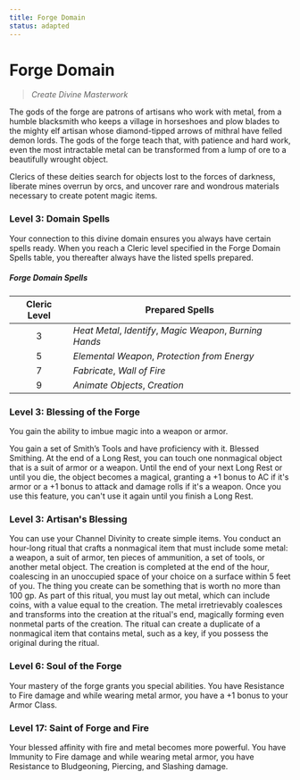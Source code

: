 ```yaml
---
title: Forge Domain
status: adapted
---
```


# Forge Domain

> *Create Divine Masterwork*

The gods of the forge are patrons of artisans who work with metal, from a humble blacksmith who keeps a village in horseshoes and plow blades to the mighty elf artisan whose diamond-tipped arrows of mithral have felled demon lords. The gods of the forge teach that, with patience and hard work, even the most intractable metal can be transformed from a lump of ore to a beautifully wrought object. 

Clerics of these deities search for objects lost to the forces of darkness, liberate mines overrun by orcs, and uncover rare and wondrous materials necessary to create potent magic items. 

### Level 3: Domain Spells

Your connection to this divine domain ensures you always have certain spells ready. When you reach a Cleric level specified in the Forge Domain Spells table, you thereafter always have the listed spells prepared.

##### Forge Domain Spells

| Cleric Level | Prepared Spells |
| :-: | --- |
| 3 | *Heat Metal*, *Identify*, *Magic Weapon*, *Burning Hands* |
| 5 | *Elemental Weapon*, *Protection from Energy* |
| 7 | *Fabricate*, *Wall of Fire* |
| 9 | *Animate Objects*, *Creation* |

### Level 3: Blessing of the Forge

You gain the ability to imbue magic into a weapon or armor. 

**<Bonus Proficiency>** You gain a set of Smith’s Tools and have proficiency with it.
Blessed Smithing. At the end of a Long Rest, you can touch one nonmagical object that is a suit of armor or a weapon. Until the end of your next Long Rest or until you die, the object becomes a magical, granting a +1 bonus to AC if it's armor or a +1 bonus to attack and damage rolls if it's a weapon. Once you use this feature, you can't use it again until you finish a Long Rest.

### Level 3: Artisan's Blessing

You can use your Channel Divinity to create simple items. You conduct an hour-long ritual that crafts a nonmagical item that must include some metal: a weapon, a suit of armor, ten pieces of ammunition, a set of tools, or another metal object. The creation is completed at the end of the hour, coalescing in an unoccupied space of your choice on a surface within 5 feet of you. The thing you create can be something that is worth no more than 100 gp. As part of this ritual, you must lay out metal, which can include coins, with a value equal to the creation. The metal irretrievably coalesces and transforms into the creation at the ritual's end, magically forming even nonmetal parts of the creation. The ritual can create a duplicate of a nonmagical item that contains metal, such as a key, if you possess the original during the ritual.

### Level 6: Soul of the Forge

Your mastery of the forge grants you special abilities. You have Resistance to Fire damage and while wearing metal armor, you have a +1 bonus to your Armor Class.

### Level 17: Saint of Forge and Fire

Your blessed affinity with fire and metal becomes more powerful. You have Immunity to Fire damage and while wearing metal armor, you have Resistance to Bludgeoning, Piercing, and Slashing damage.
